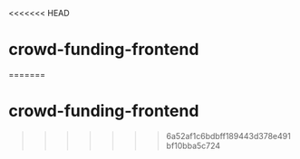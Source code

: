 <<<<<<< HEAD
# crowd-funding-frontend
=======
# crowd-funding-frontend
>>>>>>> 6a52af1c6bdbff189443d378e491bf10bba5c724
